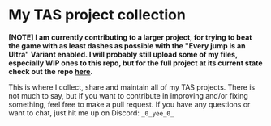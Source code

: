 <h1>My TAS project collection</h1>

__[NOTE]
I am currently contributing to a larger project, for trying to beat the game with as least dashes as possible with the "Every jump is an Ultra" Variant enabled. I will probably still upload some of my files, especially WIP ones to this repo, but for the full project at its current state check out the repo [here](https://github.com/CelerityTAS/UltraJumpMindashTAS).__

<body>This is where I collect, share and maintain all of my TAS projects. There is not much to say, but if you want to contribute in improving and/or fixing something, feel free to make a pull request.</body>
<body>If you have any questions or want to chat, just hit me up on Discord: <code>_0_yee_0_</code></body>
